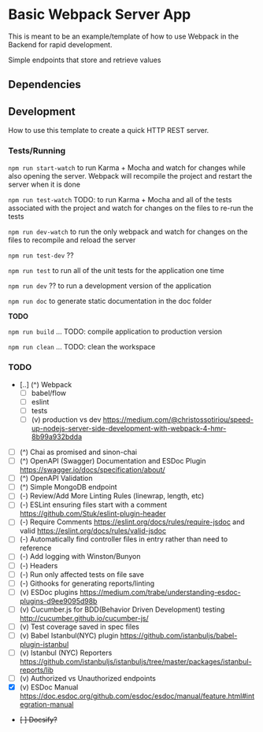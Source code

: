 # Basic Webpack Server App

This is meant to be an example/template of how to use Webpack in the Backend for rapid development.

Simple endpoints that store and retrieve values


## Dependencies


## Development

How to use this template to create a quick HTTP REST server.

### Tests/Running

`npm run start-watch` to run Karma + Mocha and watch for changes while also opening the server. Webpack will recompile the project and restart the server when it is done

`npm run test-watch` TODO: to run Karma + Mocha and all of the tests associated with the project and watch for changes on the files to re-run the tests

`npm run dev-watch` to run the only webpack and watch for changes on the files to recompile and reload the server

`npm run test-dev` ??

`npm run test` to run all of the unit tests for the application one time

`npm run dev` ?? to run a development version of the application

`npm run doc` to generate static documentation in the doc folder

**TODO**

`npm run build` ... TODO: compile application to production version

`npm run clean` ... TODO: clean the workspace



### TODO

 - [..] (^) Webpack  
    - [ ] babel/flow  
    - [ ] eslint  
    - [ ] tests  
    - [ ] (v) production vs dev https://medium.com/@christossotiriou/speed-up-nodejs-server-side-development-with-webpack-4-hmr-8b99a932bdda  
 - [ ] (^) Chai as promised and sinon-chai  
 - [ ] (^) OpenAPI (Swagger) Documentation and ESDoc Plugin https://swagger.io/docs/specification/about/  
 - [ ] (^) OpenAPI Validation  
 - [ ] (^) Simple MongoDB endpoint  
 - [ ] (-) Review/Add More Linting Rules (linewrap, length, etc)  
 - [ ] (-) ESLint ensuring files start with a comment https://github.com/Stuk/eslint-plugin-header  
 - [ ] (-) Require Comments https://eslint.org/docs/rules/require-jsdoc and valid https://eslint.org/docs/rules/valid-jsdoc  
 - [ ] (-) Automatically find controller files in entry rather than need to reference  
 - [ ] (-) Add logging with Winston/Bunyon  
 - [ ] (-) Headers  
 - [ ] (-) Run only affected tests on file save  
 - [ ] (-) Githooks for generating reports/linting  
 - [ ] (v) ESDoc plugins https://medium.com/trabe/understanding-esdoc-plugins-d9ee9095d98b  
 - [ ] (v) Cucumber.js for BDD(Behavior Driven Development) testing http://cucumber.github.io/cucumber-js/  
 - [ ] (v) Test coverage saved in spec files  
 - [ ] (v) Babel Istanbul(NYC) plugin https://github.com/istanbuljs/babel-plugin-istanbul  
 - [ ] (v) Istanbul (NYC) Reporters https://github.com/istanbuljs/istanbuljs/tree/master/packages/istanbul-reports/lib  
 - [ ] (v) Authorized vs Unauthorized endpoints  
 - [x] (v) ESDoc Manual https://doc.esdoc.org/github.com/esdoc/esdoc/manual/feature.html#integration-manual  
 - ~~[ ] Docsify?~~  
